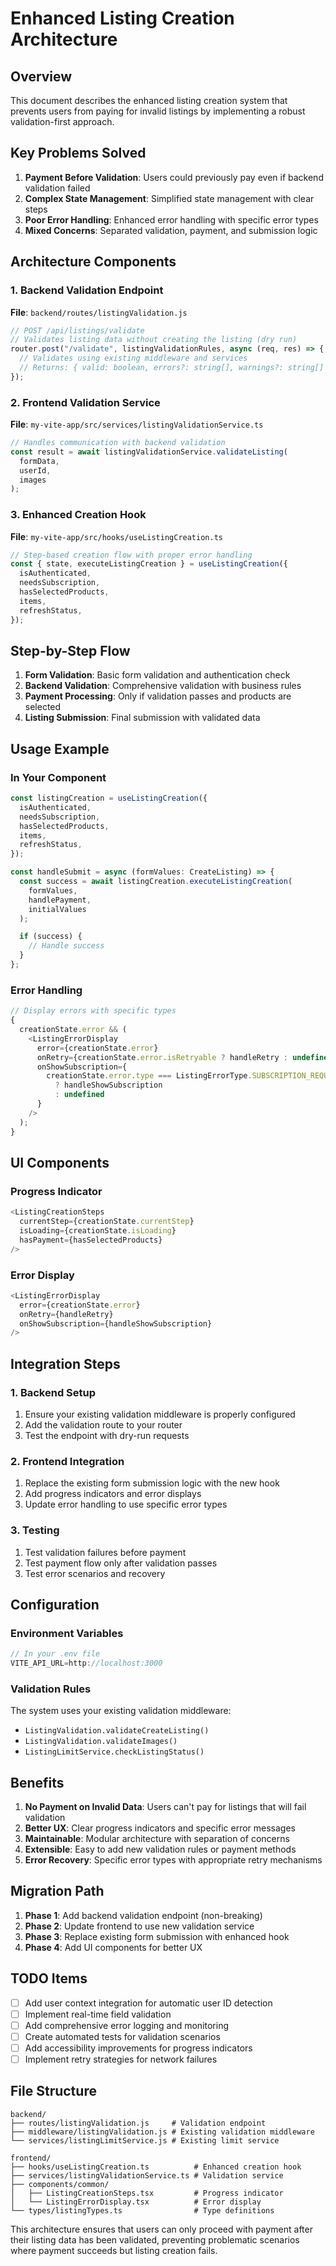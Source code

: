 # Enhanced Listing Creation Architecture

## Overview

This document describes the enhanced listing creation system that prevents users from paying for invalid listings by implementing a robust validation-first approach.

## Key Problems Solved

1. **Payment Before Validation**: Users could previously pay even if backend validation failed
2. **Complex State Management**: Simplified state management with clear steps
3. **Poor Error Handling**: Enhanced error handling with specific error types
4. **Mixed Concerns**: Separated validation, payment, and submission logic

## Architecture Components

### 1. Backend Validation Endpoint

**File**: `backend/routes/listingValidation.js`

```javascript
// POST /api/listings/validate
// Validates listing data without creating the listing (dry run)
router.post("/validate", listingValidationRules, async (req, res) => {
  // Validates using existing middleware and services
  // Returns: { valid: boolean, errors?: string[], warnings?: string[] }
});
```

### 2. Frontend Validation Service

**File**: `my-vite-app/src/services/listingValidationService.ts`

```typescript
// Handles communication with backend validation
const result = await listingValidationService.validateListing(
  formData,
  userId,
  images
);
```

### 3. Enhanced Creation Hook

**File**: `my-vite-app/src/hooks/useListingCreation.ts`

```typescript
// Step-based creation flow with proper error handling
const { state, executeListingCreation } = useListingCreation({
  isAuthenticated,
  needsSubscription,
  hasSelectedProducts,
  items,
  refreshStatus,
});
```

## Step-by-Step Flow

1. **Form Validation**: Basic form validation and authentication check
2. **Backend Validation**: Comprehensive validation with business rules
3. **Payment Processing**: Only if validation passes and products are selected
4. **Listing Submission**: Final submission with validated data

## Usage Example

### In Your Component

```typescript
const listingCreation = useListingCreation({
  isAuthenticated,
  needsSubscription,
  hasSelectedProducts,
  items,
  refreshStatus,
});

const handleSubmit = async (formValues: CreateListing) => {
  const success = await listingCreation.executeListingCreation(
    formValues,
    handlePayment,
    initialValues
  );

  if (success) {
    // Handle success
  }
};
```

### Error Handling

```typescript
// Display errors with specific types
{
  creationState.error && (
    <ListingErrorDisplay
      error={creationState.error}
      onRetry={creationState.error.isRetryable ? handleRetry : undefined}
      onShowSubscription={
        creationState.error.type === ListingErrorType.SUBSCRIPTION_REQUIRED
          ? handleShowSubscription
          : undefined
      }
    />
  );
}
```

## UI Components

### Progress Indicator

```typescript
<ListingCreationSteps
  currentStep={creationState.currentStep}
  isLoading={creationState.isLoading}
  hasPayment={hasSelectedProducts}
/>
```

### Error Display

```typescript
<ListingErrorDisplay
  error={creationState.error}
  onRetry={handleRetry}
  onShowSubscription={handleShowSubscription}
/>
```

## Integration Steps

### 1. Backend Setup

1. Ensure your existing validation middleware is properly configured
2. Add the validation route to your router
3. Test the endpoint with dry-run requests

### 2. Frontend Integration

1. Replace the existing form submission logic with the new hook
2. Add progress indicators and error displays
3. Update error handling to use specific error types

### 3. Testing

1. Test validation failures before payment
2. Test payment flow only after validation passes
3. Test error scenarios and recovery

## Configuration

### Environment Variables

```typescript
// In your .env file
VITE_API_URL=http://localhost:3000
```

### Validation Rules

The system uses your existing validation middleware:

- `ListingValidation.validateCreateListing()`
- `ListingValidation.validateImages()`
- `ListingLimitService.checkListingStatus()`

## Benefits

1. **No Payment on Invalid Data**: Users can't pay for listings that will fail validation
2. **Better UX**: Clear progress indicators and specific error messages
3. **Maintainable**: Modular architecture with separation of concerns
4. **Extensible**: Easy to add new validation rules or payment methods
5. **Error Recovery**: Specific error types with appropriate retry mechanisms

## Migration Path

1. **Phase 1**: Add backend validation endpoint (non-breaking)
2. **Phase 2**: Update frontend to use new validation service
3. **Phase 3**: Replace existing form submission with enhanced hook
4. **Phase 4**: Add UI components for better UX

## TODO Items

- [ ] Add user context integration for automatic user ID detection
- [ ] Implement real-time field validation
- [ ] Add comprehensive error logging and monitoring
- [ ] Create automated tests for validation scenarios
- [ ] Add accessibility improvements for progress indicators
- [ ] Implement retry strategies for network failures

## File Structure

```
backend/
├── routes/listingValidation.js     # Validation endpoint
├── middleware/listingValidation.js # Existing validation middleware
└── services/listingLimitService.js # Existing limit service

frontend/
├── hooks/useListingCreation.ts          # Enhanced creation hook
├── services/listingValidationService.ts # Validation service
├── components/common/
│   ├── ListingCreationSteps.tsx         # Progress indicator
│   └── ListingErrorDisplay.tsx          # Error display
└── types/listingTypes.ts                # Type definitions
```

This architecture ensures that users can only proceed with payment after their listing data has been validated, preventing problematic scenarios where payment succeeds but listing creation fails.
